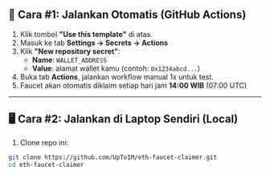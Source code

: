 
## 🚀 Cara #1: Jalankan Otomatis (GitHub Actions)

1. Klik tombol **"Use this template"** di atas.
2. Masuk ke tab **Settings → Secrets → Actions**
3. Klik **"New repository secret"**:
   - **Name**: `WALLET_ADDRESS`
   - **Value**: alamat wallet kamu (contoh: `0x1234abcd...`)
4. Buka tab **Actions**, jalankan workflow manual 1x untuk test.
5. Faucet akan otomatis diklaim setiap hari jam **14:00 WIB** (07:00 UTC)

---

## 🖥️ Cara #2: Jalankan di Laptop Sendiri (Local)

1. Clone repo ini:

```bash
git clone https://github.com/UpTo1M/eth-faucet-claimer.git
cd eth-faucet-claimer
